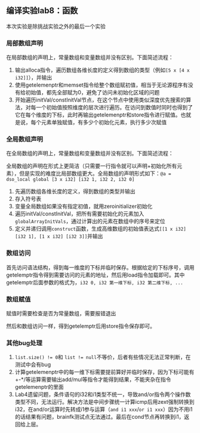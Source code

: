 ## 编译实验lab8：函数

本次实验是除挑战实验之外的最后一个实验

### 局部数组声明

在局部数组的声明上，常量数组和变量数组并没有区别。下面简述流程：

1. 输出alloca指令，遍历数组各维长度的定义得到数组的类型（例如`[5 x [4 x i32]]`），并输出
2. 使用getelemenptr和memset指令给整个数组赋初值，相当于无论源程序有没有给初始值，都先全部赋为0，避免了访问未初始化区域的问题
3. 开始遍历initVal/constInitVal节点，在这个节点中使用类似深度优先搜索的算法，对每一个初始值按照维度的层次进行遍历。在访问到数值时同时也得到了它在每个维度的下标，此时再输出getelemenptr和store指令进行赋值。也就是说，每个元素单独赋值，有多少个初始化元素，执行多少次赋值

### 全局数组声明

在全局数组的声明上，常量数组和变量数组并没有区别。下面简述流程：

全局数组的声明在形式上更简洁（只需要一行指令就可以声明+初始化所有元素），但是实现的难度比局部数组更大。全局数组的声明形式如下：`@a = dso_local global [3 x i32] [i32 1, i32 2, i32 0]`

1. 先遍历数组各维长度的定义，得到数组的类型并输出
2. 存入符号表
3. 变量全局数组如果没有指定初值，就用zeroinitializer初始化
4. 遍历initVal/constInitVal，把所有需要初始化的元素加入`globalArrayInitVals`，通过计算出的元素在数组中的序号来定位
5. 定义并递归调用`construct`函数，生成高维数组的初始值表达式`[[1 x i32] [i32 1], [1 x i32] [i32 3]]`并输出

### 数组访问

首先访问语法结构，得到每一维度的下标并临时保存。根据给定的下标序号，调用getelemptr指令得到需要访问的元素的地址，然后用load指令加载即可。其中getelemptr后面参数的格式为，`i32 0, i32 第一维下标, i32 第二维下标, ...`

### 数组赋值

赋值时需要检查是否为常量数组，需要报错退出

然后和数组访问一样，得到getelemptr后用store指令保存即可。

### 其他bug处理

1. `list.size() != 0`和 `list != null`不等价，后者有些情况无法正常判断，在测试中会有bug
2. 计算getelemenptr中的每一维下标需要提前算好并临时保存，因为下标可能有+-*/等运算需要输出add/mul等指令才能得到结果，不能夹杂在指令getelemenptr的里面
3. Lab4遗留问题，条件语句的i32和i1类型不统一，导致and/or指令两个操作数类型不同，无法运行。解决方法是中间步骤统一计算icmp后用zext强制转换到i32，在and/or运算时先转成i1参与运算（`and i1 xxx`/`or i1 xxx`）因为不用i1的话结果有问题，brainfk测试点无法通过。最后在cond节点再转换到i1，返回给上层。


